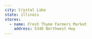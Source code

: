 ```yaml
---
city: Crystal Lake
state: illinois
stores:
  - name: Fresh Thyme Farmers Market
    address: 5340 Northwest Hwy
---
```

